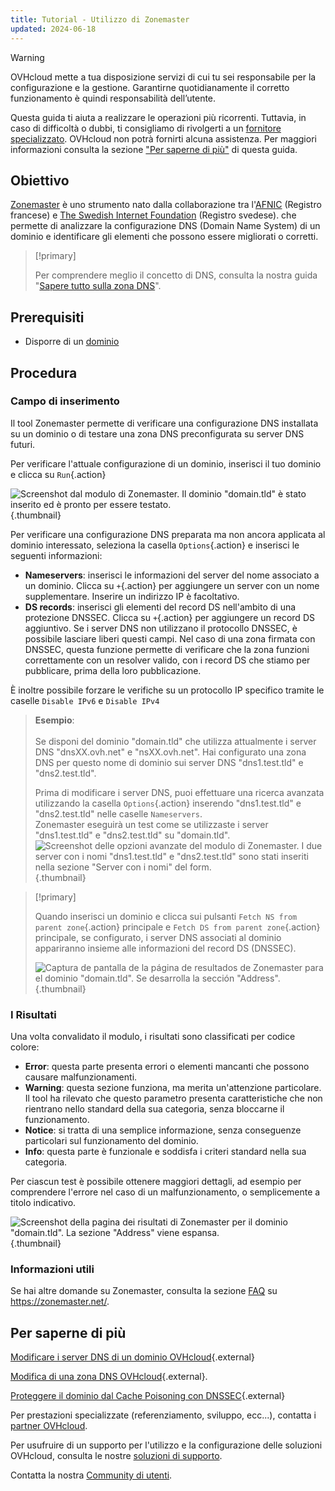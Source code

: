 ```yaml
---
title: Tutorial - Utilizzo di Zonemaster
updated: 2024-06-18
---
```


> [!warning]
>
> OVHcloud mette a tua disposizione servizi di cui tu sei responsabile per la configurazione e la gestione. Garantirne quotidianamente il corretto funzionamento è quindi responsabilità dell’utente.
> 
> Questa guida ti aiuta a realizzare le operazioni più ricorrenti. Tuttavia, in caso di difficoltà o dubbi, ti consigliamo di rivolgerti a un [fornitore specializzato](/links/partner). OVHcloud non potrà fornirti alcuna assistenza. Per maggiori informazioni consulta la sezione ["Per saperne di più"](#go-further) di questa guida.
> 

## Obiettivo

[Zonemaster](https://zonemaster.net/en/run-test) è uno strumento nato dalla collaborazione tra l'[AFNIC](https://www.afnic.fr/en/) (Registro francese) e [The Swedish Internet Foundation](https://internetstiftelsen.se/en/) (Registro svedese). che permette di analizzare la configurazione DNS (Domain Name System) di un dominio e identificare gli elementi che possono essere migliorati o corretti.

> [!primary]
>
> Per comprendere meglio il concetto di DNS, consulta la nostra guida "[Sapere tutto sulla zona DNS](/pages/web_cloud/domains/dns_zone_general_information)".

## Prerequisiti

- Disporre di un [dominio](/links/web/domains)

## Procedura

### Campo di inserimento

Il tool Zonemaster permette di verificare una configurazione DNS installata su un dominio o di testare una zona DNS preconfigurata su server DNS futuri.

Per verificare l'attuale configurazione di un dominio, inserisci il tuo dominio e clicca su `Run`{.action}

![Screenshot dal modulo di Zonemaster. Il dominio "domain.tld" è stato inserito ed è pronto per essere testato.](/pages/assets/screens/other/web-tools/zonemaster/run-domain-test.png){.thumbnail}

Per verificare una configurazione DNS preparata ma non ancora applicata al dominio interessato, seleziona la casella `Options`{.action} e inserisci le seguenti informazioni:

- **Nameservers**: inserisci le informazioni del server del nome associato a un dominio. Clicca su `+`{.action} per aggiungere un server con un nome supplementare. Inserire un indirizzo IP è facoltativo.
- **DS records**: inserisci gli elementi del record DS nell'ambito di una protezione DNSSEC. Clicca su `+`{.action} per aggiungere un record DS aggiuntivo. Se i server DNS non utilizzano il protocollo DNSSEC, è possibile lasciare liberi questi campi. Nel caso di una zona firmata con DNSSEC, questa funzione permette di verificare che la zona funzioni correttamente con un resolver valido, con i record DS che stiamo per pubblicare, prima della loro pubblicazione.

È inoltre possibile forzare le verifiche su un protocollo IP specifico tramite le caselle `Disable IPv6` e `Disable IPv4`

> **Esempio**:<br><br> Se disponi del dominio "domain.tld" che utilizza attualmente i server DNS "dnsXX.ovh.net" e "nsXX.ovh.net". Hai configurato una zona DNS per questo nome di dominio sui server DNS "dns1.test.tld" e "dns2.test.tld".<br>
>
> Prima di modificare i server DNS, puoi effettuare una ricerca avanzata utilizzando la casella `Options`{.action} inserendo "dns1.test.tld" e "dns2.test.tld" nelle caselle `Nameservers`.<br>
> Zonemaster eseguirà un test come se utilizzaste i server "dns1.test.tld" e "dns2.test.tld" su "domain.tld".<br>
> ![Screenshot delle opzioni avanzate del modulo di Zonemaster. I due server con i nomi "dns1.test.tld" e "dns2.test.tld" sono stati inseriti nella sezione "Server con i nomi" del form.](/pages/assets/screens/other/web-tools/zonemaster/run-domain-test-nameservers-option.png){.thumbnail}

> [!primary]
>
> Quando inserisci un dominio e clicca sui pulsanti `Fetch NS from parent zone`{.action} principale e `Fetch DS from parent zone`{.action} principale, se configurato, i server DNS associati al dominio appariranno insieme alle informazioni del record DS (DNSSEC).
>
> ![Captura de pantalla de la página de resultados de Zonemaster para el dominio "domain.tld". Se desarrolla la sección "Address".](/pages/assets/screens/other/web-tools/zonemaster/fetch-ns-from-parent-zone.png){.thumbnail}

### I Risultati

Una volta convalidato il modulo, i risultati sono classificati per codice colore:

- **Error**: questa parte presenta errori o elementi mancanti che possono causare malfunzionamenti.
- **Warning**: questa sezione funziona, ma merita un'attenzione particolare. Il tool ha rilevato che questo parametro presenta caratteristiche che non rientrano nello standard della sua categoria, senza bloccarne il funzionamento.
- **Notice**: si tratta di una semplice informazione, senza conseguenze particolari sul funzionamento del dominio.
- **Info**: questa parte è funzionale e soddisfa i criteri standard nella sua categoria.

Per ciascun test è possibile ottenere maggiori dettagli, ad esempio per comprendere l'errore nel caso di un malfunzionamento, o semplicemente a titolo indicativo.

![Screenshot della pagina dei risultati di Zonemaster per il dominio "domain.tld". La sezione "Address" viene espansa.](/pages/assets/screens/other/web-tools/zonemaster/domain-analysis.png){.thumbnail}

### Informazioni utili

Se hai altre domande su Zonemaster, consulta la sezione [FAQ](https://zonemaster.net/en/faq) su <https://zonemaster.net/>.

## Per saperne di più <a name="go-further"></a>

[Modificare i server DNS di un dominio OVHcloud](/pages/web_cloud/domains/dns_server_general_information){.external}

[Modifica di una zona DNS OVHcloud](/pages/web_cloud/domains/dns_zone_edit){.external}.

[Proteggere il dominio dal Cache Poisoning con DNSSEC](/pages/web_cloud/domains/dns_dnssec){.external}

Per prestazioni specializzate (referenziamento, sviluppo, ecc...), contatta i [partner OVHcloud](/links/partner).

Per usufruire di un supporto per l'utilizzo e la configurazione delle soluzioni OVHcloud, consulta le nostre [soluzioni di supporto](/links/support).

Contatta la nostra [Community di utenti](/links/community).